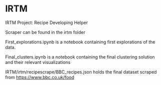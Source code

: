 # IRTM
IRTM Project: Recipe Developing Helper

Scraper can be found in the irtm folder

First_explorations.ipynb is a notebook containing first explorations of the data.

Final_clusters.ipynb is a notebook containing the final clustering solution and their relevant visualizations

IRTM/irtm/recipescrape/BBC_recipes.json holds the final dataset scraped from https://www.bbc.co.uk/food
